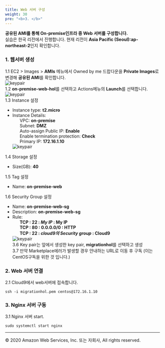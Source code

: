 ```yaml
---
title: Web 서버 구성
weight: 30
pre: "<b>3. </b>"
---
```


**공유된 AMI를 통해 On-premise인프라 중 Web 서버를 구성합니다.**   
실습은 한국 리전에서 진행합니다. 현재 리전이 **Asia Pacific (Seoul):ap-northeast-2**인지 확인합니다.  

### 1. 웹서버 생성  
1.1 EC2 > Images > **AMIs** 메뉴에서 Owned by me 드랍다운을 **Private Images**로 변경해 **공유된 AMI**를 확인합니다.  
![keypair](/images/lab0/shared_ami.png#center)  
1.2 **on-premise-web-hol**를 선택하고 Actions메뉴의 **Launch**를 선택합니다.  
![keypair](/images/lab0/launch_web0.png#center)  
1.3 Instance 설정  
 * Instance type: **t2.micro**
 * Instance Details:  
 &nbsp;&nbsp;&nbsp;&nbsp;&nbsp;&nbsp;VPC: **on-premise**  
 &nbsp;&nbsp;&nbsp;&nbsp;&nbsp;&nbsp;Subnet: **DMZ**  
 &nbsp;&nbsp;&nbsp;&nbsp;&nbsp;&nbsp;Auto-assign Public IP: **Enable**  
 &nbsp;&nbsp;&nbsp;&nbsp;&nbsp;&nbsp;Enable termination protection: **Check**  
 &nbsp;&nbsp;&nbsp;&nbsp;&nbsp;&nbsp;Primary IP: **172.16.1.10**    
![keypair](/images/lab0/launch_web1.png#center)

1.4 Storage 설정  
 * Size(GB): **40**  

1.5 Tag 설정  
 * Name: **on-premise-web**  

1.6 Security Group 설정  
 * Name: **on-premise-web-sg**  
 * Description: **on-premise-web-sg**  
 * Rule:    
 &nbsp;&nbsp;&nbsp;&nbsp;&nbsp;&nbsp;**TCP : 22 : *My IP* : My IP**  
 &nbsp;&nbsp;&nbsp;&nbsp;&nbsp;&nbsp;**TCP : 80 : 0.0.0.0/0 : HTTP**    
 &nbsp;&nbsp;&nbsp;&nbsp;&nbsp;&nbsp;**TCP : 22 : *cloud9의 Security group* : Cloud9**    
![keypair](/images/lab0/launch_web-sg.png#center)  
3.6 Key pair는 앞에서 생성한 key pair, **migrationhol**를 선택하고 생성  
3.7 만약 Marketplace에러가 발생할 경우 안내하는 URL로 이동 후 구독  (이는 CentOS구독을 위한 것 입니다.)     

### 2. Web 서버 연결  
2.1 Cloud9에서 web서버에 접속합니다.  
```
ssh -i migrationhol.pem centos@172.16.1.10
```

### 3. Nginx 서버 구동  
3.1 Nginx 서버 start.  
```
sudo systemctl start nginx  

```


---
© 2020 Amazon Web Services, Inc. 또는 자회사, All rights reserved.
